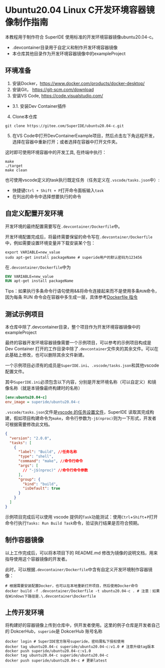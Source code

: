 # Ubuntu20.04 Linux C开发环境容器镜像制作指南

本教程用于制作符合 SuperIDE 使用标准的开发环境容器镜像ubuntu20.04-c。

* .devcontainer目录用于自定义和制作开发环境容器镜像
* 本仓库其他目录作为开发环境容器镜像中的exampleProject

## 环境准备

1.  安装Docker，https://www.docker.com/products/docker-desktop/
2.  安装Git， https://git-scm.com/download
3.  安装VS Code, https://code.visualstudio.com/

   * 3.1. 安装Dev Container插件

4. Clone本仓库

```shell
git clone https://gitee.com/SuperIDE/ubuntu20.04-c.git
```

5. 在VS Code中打开DevContainerExample项目，然后点击左下角远程开发，选择在容器中重新打开；或者选择在容器中打开文件夹。

这时即可使用环境容器中的开发工具, 在终端中执行：

```
make
./target
make clean
```

也可使用vscode定义的task执行既定任务（任务定义在`.vscode/tasks.json`中）:

- 快捷键`Ctrl + Shift + P`打开命令面板输入`task`
- 在列出的命令中选择想要执行的命令

## 自定义配置开发环境

开发环境的最终配置需要写在`.devcontainer/Dockerfile`中。

开发环境配置完成后，将最终需要保留的命令写在`.devcontainer/Dockerfile`中，例如需要设置环境变量并下载安装某个包：

```shell
export VARIABLE=new_value
sudo apt-get install packageName # superide用户的默认密码为123456
```

在`.devcontainer/Dockerfile`中为

```dockerfile
ENV VARIABLE=new_value
RUN apt-get install packageName
```

Tips：如果执行多条命令行语句使用&&将命令连接起来而不是使用多条`RUN`命令，因为每条 RUN 命令会在容器中多生成一层，具体参考[Dockerfile 指令](https://yeasy.gitbook.io/docker_practice/image/build)

## 测试示例项目

本仓库中除了.devcontainer目录，整个项目作为开发环境容器镜像中的exampleProject

最终的容器开发环境容器镜像需要一个示例项目，可以参考的示例项目构成是 Dev Container 打开的工作目录中除了`.devcontainer`文件夹的其余文件。可以在此基础上修改，也可以删除其余文件新建。

一个示例项目必须有的成员是`SuperIDE.ini`、`.vscode/tasks.json`和其他vscode配置文件。

其中`SuperIDE.ini`必须包含以下内容，分别是开发环境名称（可以自定义）和镜像名称（就是本镜像最终构建时的名称）

```ini
[env:ubuntu20.04-c]
env_image = superide/ubuntu20.04-c
```

`.vscode/tasks.json`文件是[vscode 的任务设置文件](https://code.visualstudio.com/Docs/editor/tasks)，SuperIDE 读取其完成构建，假如项目构建命令为`make`，命令行参数为`-j$(nproc)`则为一下形式，开发者可根据需要修改此文档。

```json
{
  "version": "2.0.0",
  "tasks": [
    {
      "label": "Build", //任务名称
      "type": "shell",
      "command": "make", //命令行命令
      "args": [
        // "-j$(nproc)" //命令行命令参数
      ],
      "group": {
        "kind": "build",
        "isDefault": true
      }
    }
  ]
}
```

示例项目完成后可以使用 vscode 提供的`Task`功能测试：使用`Ctrl`+`Shift`+`P`打开命令行执行`Tasks: Run Build Task`命令，验证执行结果是否符合预期。

## 制作容器镜像

以上工作完成后，可以将本项目下的 README.md 修改为镜像的说明文档，用来指导使用这个容器镜像的开发者。

此时，可以根据`.devcontainer/Dockerfile`中含有自定义开发环境制作容器镜像：

```shell
# 根据需要安装配置Docker，也可以在本地重新打开项目，然后使用Docker命令
docker build -f .devcontainer/Dockerfile -t ubuntu20.04-c . # 注意：如果在Windows下路径是.\.devcontainer\Dockerfile
```

## 上传开发环境

将构建好的容器镜像上传到仓库中，供开发者使用。这里的例子仓库是开发者自己的 DokcerHub，`superide`是 DokcerHub 账号名称

```shell
docker login # SuperIDE官方账号superide，密码需私下授权使用
docker tag ubuntu20.04-c superide/ubuntu20.04-c:v1.0 # 注意升级tag版本
docker push superide/ubuntu20.04-c:v1.0
docker tag ubuntu20.04-c superide/ubuntu20.04-c
docker push superide/ubuntu20.04-c # 更新latest
```
